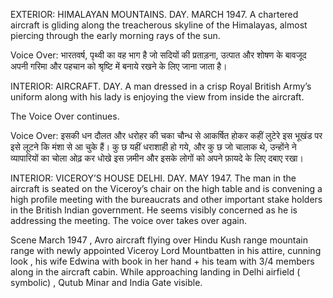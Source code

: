 EXTERIOR: HIMALAYAN MOUNTAINS. DAY. MARCH 1947.
A chartered aircraft is gliding along the treacherous skyline
of the Himalayas, almost piercing through the early morning
rays of the sun.

Voice Over:
भारतवर्ष, पृथ्वी का वह भाग है जो सदियों की प्रताड़ना, उत्पात और शोषण के बावजूद अपनी गरिमा और पहचान को श्रृष्टि में बनाये रखने के लिए जाना जाता है। 

INTERIOR: AIRCRAFT. DAY.
A man dressed in a crisp Royal British Army’s uniform along with his lady is enjoying the view from inside the aircraft.

The Voice Over continues.

Voice Over:
इसकी धन दौलत और धरोहर की चका चौन्ध से आकर्षित होकर कहीं लुटेरे इस भूखंड पर इसे लूटने कि मंशा से आ चुके हैं। कु छ यहीं धराशाही हो गये, और कु छ जो चालाक थे, उन्होंने ने व्यापारियों का चोला ओढ़ कर धोखे इस ज़मीन और इसके लोगों को अपने फ़ायदे के लिए दबाए रखा।

INTERIOR: VICEROY’S HOUSE DELHI. DAY. MAY 1947.
The man in the aircraft is seated on the Viceroy’s chair on the high table and is convening a high profile meeting with
the bureaucrats and other important stake holders in the British Indian government. He seems visibly concerned as he is addressing the meeting. The voice over takes over again.

Scene
March 1947 , Avro aircraft flying over Hindu Kush range mountain range with newly appointed Viceroy Lord Mountbatten in his attire, cunning look , his wife Edwina with book in her hand + his team with 3/4 members along in the aircraft cabin. While approaching landing in Delhi airfield ( symbolic) , Qutub Minar and India Gate visible.